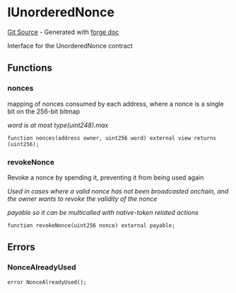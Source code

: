 # IUnorderedNonce
[Git Source](https://github.com/uniswap/v4-periphery/blob/ea2bf2e1ba6863bb809fc2ff791744f308c4a26d/src/interfaces/IUnorderedNonce.sol) - Generated with [forge doc](https://book.getfoundry.sh/reference/forge/forge-doc)

Interface for the UnorderedNonce contract


## Functions
### nonces

mapping of nonces consumed by each address, where a nonce is a single bit on the 256-bit bitmap

*word is at most type(uint248).max*


```solidity
function nonces(address owner, uint256 word) external view returns (uint256);
```

### revokeNonce

Revoke a nonce by spending it, preventing it from being used again

*Used in cases where a valid nonce has not been broadcasted onchain, and the owner wants to revoke the validity of the nonce*

*payable so it can be multicalled with native-token related actions*


```solidity
function revokeNonce(uint256 nonce) external payable;
```

## Errors
### NonceAlreadyUsed

```solidity
error NonceAlreadyUsed();
```

